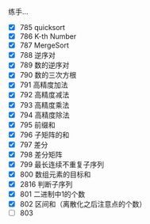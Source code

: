 练手...

- [x] 785 quicksort
- [x] 786 K-th Number
- [x] 787 MergeSort
- [x] 788 逆序对
- [x] 789 数的逆序对
- [x] 790 数的三次方根
- [x] 791 高精度加法
- [x] 792 高精度减法
- [x] 793 高精度乘法
- [x] 794 高精度除法
- [x] 795 前缀和
- [x] 796 子矩阵的和
- [x] 797 差分
- [x] 798 差分矩阵
- [x] 799 最长连续不重复子序列
- [x] 800 数组元素的目标和
- [x] 2816 判断子序列
- [x] 801 二进制中1的个数
- [x] 802 区间和（离散化之后注意点的个数）
- [ ] 803